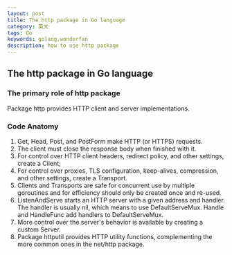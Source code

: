 ```yaml
---
layout: post
title: The http package in Go language
category: 英文
tags: Go
keywords: golang,wonderfan
description: how to use http package
---
```


## The http package in Go language


### The primary role of http package

Package http provides HTTP client and server implementations.


### Code Anatomy

1. Get, Head, Post, and PostForm make HTTP (or HTTPS) requests.
2. The client must close the response body when finished with it.
3. For control over HTTP client headers, redirect policy, and other settings, create a Client;
4. For control over proxies, TLS configuration, keep-alives, compression, and other settings, create a Transport.
5. Clients and Transports are safe for concurrent use by multiple goroutines and for efficiency should only be created once and re-used.
6. ListenAndServe starts an HTTP server with a given address and handler. The handler is usually nil, which means to use DefaultServeMux. Handle and HandleFunc add handlers to DefaultServeMux.
7. More control over the server's behavior is available by creating a custom Server.
8. Package httputil provides HTTP utility functions, complementing the more common ones in the net/http package.
